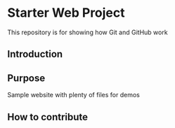 # Starter Web Project

This repository is for showing how Git and GitHub work

## Introduction

## Purpose

Sample website with plenty of files for demos

## How to contribute
